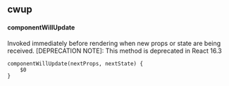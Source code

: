 ## cwup
#### componentWillUpdate
Invoked immediately before rendering when new props or state are being received. [DEPRECATION NOTE]: This method is deprecated in React 16.3
```
componentWillUpdate(nextProps, nextState) {
	$0
}

```